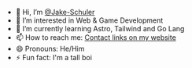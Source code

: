 - 👋 Hi, I’m [@Jake-Schuler](https://github.com/Jake-Schuler)
- 👀 I’m interested in Web & Game Development
- 🌱 I’m currently learning Astro, Tailwind and Go Lang
- 📫 How to reach me: [Contact links on my website](https://jschuler.hackclub.app)
- 😄 Pronouns: He/Him
- ⚡ Fun fact: I'm a tall boi

<!---
J-Schuler/J-Schuler is a ✨ special ✨ repository because its `README.md` (this file) appears on your GitHub profile.
You can click the Preview link to take a look at your changes.
--->
